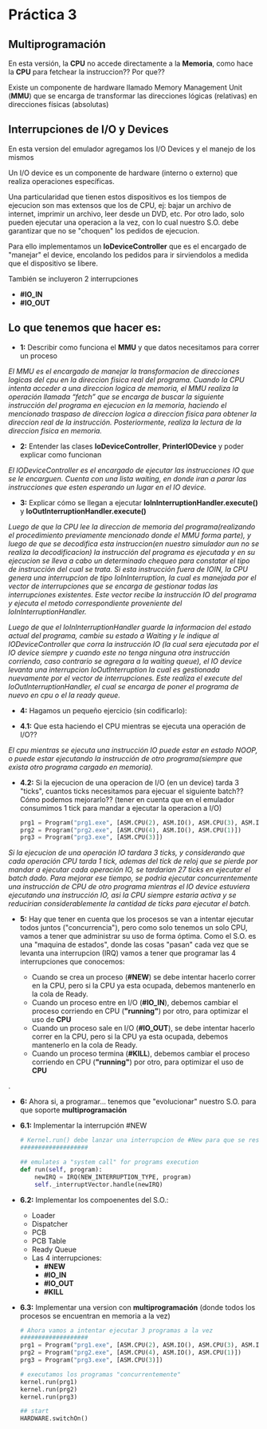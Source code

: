 # Práctica 3
## Multiprogramación


En esta versión, la __CPU__ no accede directamente a la __Memoria__, como hace la __CPU__ para fetchear la instruccion?? Por que??

Existe un componente de hardware llamado Memory Management Unit (__MMU__) que se encarga de transformar las direcciones lógicas (relativas)  en direcciones físicas (absolutas)



## Interrupciones de I/O y Devices

En esta version del emulador agregamos los I/O Devices y el manejo de los mismos

Un I/O device es un componente de hardware (interno o externo) que realiza operaciones específicas.

Una particularidad que tienen estos dispositivos es los tiempos de ejecucion son mas extensos que los de CPU, ej: bajar un archivo de internet, imprimir un archivo, leer desde un DVD, etc.
Por otro lado, solo pueden ejecutar una operacion a la vez, con lo cual nuestro S.O. debe garantizar que no se "choquen" los pedidos de ejecucion.

Para ello implementamos un __IoDeviceController__ que es el encargado de "manejar" el device, encolando los pedidos para ir sirviendolos a medida que el dispositivo se libere.


También se incluyeron 2 interrupciones 

- __#IO_IN__
- __#IO_OUT__



## Lo que tenemos que hacer es:

- __1:__ Describir como funciona el __MMU__ y que datos necesitamos para correr un proceso

<em>El  MMU es el encargado de manejar la transformacion de direcciones logicas del cpu en la direccion fisica real del programa. 
Cuando la CPU intenta acceder a una direccion logica de memoria, el MMU realiza la operación llamada “fetch” que se encarga de buscar la siguiente instrucción del programa en ejecucion en la memoria, haciendo el mencionado traspaso de direccion logica a direccion fisica para obtener la direccion real de la instrucción. Posteriormente, realiza la lectura de la direccion fisica en memoria. </em>

- __2:__ Entender las clases __IoDeviceController__, __PrinterIODevice__ y poder explicar como funcionan

<em>El IODeviceController es el encargado de ejecutar las instrucciones IO que se le encarguen. Cuenta con una lista waiting, en donde iran a parar las instrucciones que esten esperando un lugar en el IO device.</em>

- __3:__ Explicar cómo se llegan a ejecutar __IoInInterruptionHandler.execute()__ y  __IoOutInterruptionHandler.execute()__

<em> Luego de que la CPU lee la direccion de memoria del programa(realizando el procedimiento previamente mencionado donde el MMU forma parte), y luego de que se decodifica esta instruccion(en nuestro simulador aun no se realiza la decodificacion) la instrucción del programa es ejecutada y en su ejecucion se lleva a cabo un determinado chequeo para constatar el tipo de instrucción del cual se trata. Si esta instrucción fuera de IOIN, la CPU genera una interrupcion de tipo IoInInterruption, la cual es manejada por el vector de interrupciones que se encarga de gestionar todas las interrupciones existentes. Este vector recibe la instrucción IO del programa y ejecuta el metodo correspondiente proveniente del IoInInterruptionHandler.  

Luego de que el IoInInterruptionHandler guarde la informacion del estado actual del programa, cambie su estado a Waiting y le indique al IODeviceController que corra la instrucción IO (la cual sera ejecutada por el IO device siempre y cuando este no tenga ninguna otra instrucción corriendo, caso contrario se agregara a la waiting queue), el IO device levanta una interrupcion IoOutInterruption la cual es gestionada nuevamente por el vector de interrupciones. Este realiza el execute del IoOutInterruptionHandler, el cual se encarga de poner el programa de nuevo en cpu o el la ready queue.  </em>

- __4:__    Hagamos un pequeño ejercicio (sin codificarlo):

- __4.1:__ Que esta haciendo el CPU mientras se ejecuta una operación de I/O??

<em> El cpu mientras se ejecuta una instrucción IO puede estar en estado NOOP, o puede estar ejecutando la instrucción de otro programa(siempre que exista otro programa cargado en memoria). </em>

- __4.2:__ Si la ejecucion de una operacion de I/O (en un device) tarda 3 "ticks", cuantos ticks necesitamos para ejecuar el siguiente batch?? Cómo podemos mejorarlo??
    (tener en cuenta que en el emulador consumimos 1 tick para mandar a ejecutar la operacion a I/O)

    ```python
    prg1 = Program("prg1.exe", [ASM.CPU(2), ASM.IO(), ASM.CPU(3), ASM.IO(), ASM.CPU(2)])
    prg2 = Program("prg2.exe", [ASM.CPU(4), ASM.IO(), ASM.CPU(1)])
    prg3 = Program("prg3.exe", [ASM.CPU(3)])
    ```

<em>Si la ejecucion de una operación IO tardara 3 ticks, y considerando que cada operación CPU tarda 1 tick, ademas del tick de reloj que se pierde por mandar a ejecutar cada operación IO, se tardarian 27 ticks en ejecutar el batch dado. Para mejorar ese tiempo, se podria ejecutar concurrentemente una instrucción de CPU de otro programa mientras el IO device estuviera ejecutando una instrucción IO, asi la CPU siempre estaria activa y se reducirian considerablemente la cantidad de ticks para ejecutar el batch. </em>


- __5:__ Hay que tener en cuenta que los procesos se van a intentar ejecutar todos juntos ("concurrencia"), pero como solo tenemos un solo CPU, vamos a tener que administrar su uso de forma óptima.
      Como el S.O. es una "maquina de estados", donde las cosas "pasan" cada vez que se levanta una interrupcion (IRQ) vamos a tener que programar las 4 interrupciones que conocemos:  
    
    - Cuando se crea un proceso (__#NEW__) se debe intentar hacerlo correr en la CPU, pero si la CPU ya esta ocupada, debemos mantenerlo en la cola de Ready.
    - Cuando un proceso entre en I/O (__#IO_IN__), debemos cambiar el proceso corriendo en CPU (__"running"__) por otro, para optimizar el uso de __CPU__
    - Cuando un proceso sale en I/O (__#IO_OUT__), se debe intentar hacerlo correr en la CPU, pero si la CPU ya esta ocupada, debemos mantenerlo en la cola de Ready.
    - Cuando un proceso termina (__#KILL__), debemos cambiar el proceso corriendo en CPU (__"running"__) por otro, para optimizar el uso de __CPU__

.

- __6:__ Ahora si, a programar... tenemos que "evolucionar" nuestro S.O. para que soporte __multiprogramación__  

- __6.1:__ Implementar la interrupción #NEW
    ```python
    # Kernel.run() debe lanzar una interrupcion de #New para que se resuelva luego por el S.O. 
    ###################

    ## emulates a "system call" for programs execution
    def run(self, program):
        newIRQ = IRQ(NEW_INTERRUPTION_TYPE, program)
        self._interruptVector.handle(newIRQ)
    ```

- __6.2:__ Implementar los compoenentes del S.O.: 
    - Loader
    - Dispatcher
    - PCB
    - PCB Table
    - Ready Queue
    - Las 4 interrupciones: 
        - __#NEW__ 
        - __#IO_IN__
        - __#IO_OUT__
        - __#KILL__



- __6.3:__        Implementar una version con __multiprogramación__ (donde todos los procesos se encuentran en memoria a la vez)


    ```python
    # Ahora vamos a intentar ejecutar 3 programas a la vez
    ###################
    prg1 = Program("prg1.exe", [ASM.CPU(2), ASM.IO(), ASM.CPU(3), ASM.IO(), ASM.CPU(2)])
    prg2 = Program("prg2.exe", [ASM.CPU(4), ASM.IO(), ASM.CPU(1)])
    prg3 = Program("prg3.exe", [ASM.CPU(3)])

    # executamos los programas "concurrentemente"
    kernel.run(prg1)
    kernel.run(prg2)
    kernel.run(prg3)

    ## start
    HARDWARE.switchOn()

    ```

